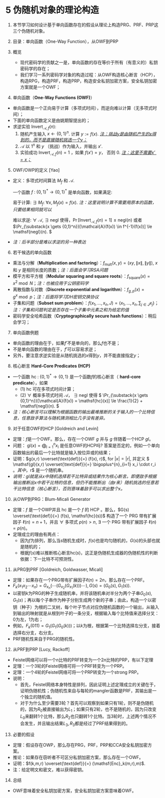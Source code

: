 # 5 伪随机对象的理论构造

1. 本节学习如何设计基于单向函数存在的假设从理论上构造PRG、PRF、PRP这三个伪随机对象。

2. 目录：单向函数（One-Way Function），从OWF到PRP

3. 概览
   - 现代密码学的贡献之一是，单向函数的存在等价于所有（有意义的）私钥密码学的存在；
   - 我们学习一系列密码学对象的构造过程：从OWF构造核心断言（HCP），构造RPG，构造PRF，构造PRP，构造安全私钥加密方案，安全私钥加密方案就是一个OWF；
   
4. 单向函数（**One-Way Functions (OWF)**）

  - 单向函数是一个正向易于计算（多项式时间），而逆向难以计算（无多项式时间）；
  - 下面的单向函数定义是由姚期智提出的；
  - 求逆实验 $\mathsf{Invert}_{\mathcal{A},f}(n)$:
    1. 随机产生输入 $x \gets \{0,1\}^n$. 计算 $y := f(x)$. <u>*注：挑战$y$是由随机产生的$x$得到的，而不是直接随机挑选一个$y$；*</u>
    2.  $\mathcal{A}$ 以 $1^n$ 和 $y$ （挑战）作为输入，并输出 $x'$.
    3. 实验成功 $\mathsf{Invert}_{\mathcal{A},f}(n) = 1$ ，如果 $f(x')=y$， 否则 0. <u>*注：这里不需要$x'= x$；*</u>

5. OWF/OWP的定义 [Yao]

  - 定义：多项式时间算法 $M_f$ 和 $\mathcal{A}$.

    一个函数 $f\;:\; \{0,1\}^* \to \{0,1\}^*$ 是单向函数，如果满足:

    易于计算: $\exists$ $M_f$: $\forall x, M_f(x) = f(x)$. *注：这里说明计算不需要用原本的函数，只要结果相同就可以*

    难以求逆: $\forall$ $\mathcal{A}$, $\exists\;\mathsf{negl}$ 使得，$\Pr[\mathsf{Invert}_{\mathcal{A},f}(n)=1] \le \mathsf{negl}(n)$ 或者 $\Pr_{\substack{x \gets \{0,1\}^n}}[\mathcal{A}(f(x)) \in f^{-1}(f(x))] \le \mathsf{negl}(n). $ 

  - *注：后半部分是难以求逆的另一种表达*

6. 若干候选的单向函数

  - 乘法与分解（**Multiplication and factoring**）：$f_{\mathsf{mult}}(x,y)=(xy,\|x\|,\|y\|)$, $x$ 和 $y$ 是相同长度的质数；*注：后面会学习RSA问题*
  - 模平方和平方根（**Modular squaring and square roots**）：$f_{\mathsf{square}}(x)=x^2\bmod N$；*注：也被应用于公钥密码学*
  - 离散指数与对数（**Discrete exponential and logarithm**）：$f_{g,p}(x)=g^x\bmod p$；*注：后面将学习DH密钥交换协议*
  - 子集和问题（**Subset sum problem**）：$f(x_1,\dotsc,x_n,J)=(x_1,\dotsc,x_n,\sum_{j \in J} x_j)$；*注：子集和问题判定是否存在一个子集中元素之和为给定的值*
  - 密码学安全哈希函数（**Cryptographically secure hash functions**）：稍后会学习；

7. 单向函数例题

  - 单向函数的理由在于，如果$f'$不是单向的，那么$f$也不是；
  - 不是单向函数的理由在于，$f'$可以容易求逆；
  - 另外，要注意求逆实验是从随机挑选的$x$得到$y$，并不能直接指定$y$；

8. 核心断言 **Hard-Core Predicates (HCP)**

  - 一个函数 $\mathsf{hc}\; : \; \{0,1\}^* \to \{0,1\}$ 是一个函数$f$的核心断言（ **hard-core predicate**），如果
    -  (1) $\mathsf{hc}$ 可在多项式时间计算；
    -  (2) $\forall$  概率多项式时间 $\mathcal{A}$， $\exists\; \mathsf{negl}$ 使得 $ \Pr_{\substack{x \gets \{0,1\}^n}}[\mathcal{A}(f(x)) = \mathsf{hc}(x)] \le \frac{1}{2} + \mathsf{negl}(n). $
  - *注：核心断言可以理解为根据函数的输出最难推断的关于输入的一个比特信息，任意敌手算法与随机猜测相比几乎没有差异。*

9. 对于任意OWF的HCP [Goldreich and Levin]

  - 定理：$f$是一个OWF。那么，存在一个OWF $g$ 并与 $g$ 伴随着一个HCP $gl$。
  - 问题： $\mathsf{gl}(x) = \bigoplus^{n}_{i=1} x_i$ 是任意OWF的HCP吗? 答案是否定的，例如一个单向函数输出的最后一个比特就是输入按位异或的结果；
  - 证明：$g(x,r) \overset{\text{def}}{=} (f(x), r)$, for $|x| = |r|$, 并定义 $ \mathsf{gl}(x,r) \overset{\text{def}}{=} \bigoplus^{n}_{i=1} x_i \cdot r_i $。 其中，$r$ 是一个随机串。
  - *说明：$\mathsf{gl}$就是从$x$中随机选择若干比特异或结果作为核心断言。即便敌手根据输出推断出$x$中若干比特的信息，但仍不能推断出（由$r$来）随机挑选的任意若干比特信息（核心断言），否则意味着敌手可以求出整个$x$。*

10. 从OWP到PRG：Blum-Micali Generator

  - 定理：$f$ 是一个OWP并且 $\mathsf{hc}$ 是一个 $f$ 的 HCP 。那么，$G(s) \overset{\text{def}}{=} (f(s), \mathsf{hc}(s))$ 构造了一个 PRG 带有扩展因子 $\ell(n) = n+1$，并且 $\forall$ 多项式 $p(n) > n$, $\exists$ 一个 PRG 带有扩展因子 $\ell(n) = p(n)$。
  - 定理成立的理由有两点：
    - 因为$f$为排列，那么当$s$随机生成时，$f(s)$也是均匀随机的，$G(s)$的头部也就是随机的；
    - 根据$f(s)$难以推断核心断言$\mathsf{hc}(s)$，这正是伪随机生成器的伪随机性的判断依据：下一比特不可预测性。

11. 从PRG到PRF [Goldreich, Goldwasser, Micali]

   - 定理：如果存在一个PRG带有扩展因子$\ell(n) = 2n$，那么存在一个PRF。
   - $F_k(x_1x_2\cdots x_n) = G_{x_n}(\cdots(G_{x_2}(G_{x_1}(k)))\cdots), G(s)=(G_0(s),G_1(s)).$
   - 以密钥$k$为PRG的种子生成随机串，并将该随机串对半分为两个子串$G_0(s),G_1(s)$；再以每个子串作为种子分别生成两个新的子串；由此，构造一个以密钥（种子）为根的二叉树，每个叶子节点对应伪随机函数的一个输出，从输入到输出的映射就是从根到叶子的一条分支，根据输入每个比特值来选择分叉：0为左，1为右；
   - 例如，$F_k(011) = G_1(G_1(G_0(k)))$；以$k$为根，根据第一个比特选择左分支，接着选择右分支，右分支。
   - PRF随机性来自于PRG的随机性。

12. 从PRF到PRP [Lucy, Rackoff]

   - Feistel网络可以将一个$n$比特的PRF转变为一个$2n$比特的PRP，有以下定理
   - 定理：一个3轮的Feistel网络可将一个PRF转变为一个PRP。
   - 定理：一个4轮的Feistel网络可将一个PRP转变为一个strong PRP。
   - 说明：
     - 首先，Feistel网络本身特性是排列，因此证明上述定理成立的关键在于，证明伪随机性；伪随机性来自与每轮的mangler函数是PRF，其输出是一个独立的随机值。
     - 对于为什么至少需要3轮？首先可以观察到如果只有1轮，则不是伪随机的，因为$R_0$被直接输出为$L_1$；如果只有2轮，也不是随机的，因为只改变$L_0$来翻转1个比特，那么$R_2$也只翻转1个比特。当3轮时，上述两个情况不会发生，并且输出结果$L_3, R_3$都是经过了PRF结果得到的。

13. 必要的假设

   - 定理：假设存在OWP，那么存在PRG，PRF，PRP和CCA安全私钥加密方案。
   - 推论：如果存在窃听者不可区分私钥加密方案，那么存在一个OWF。
   - 证明：$f(k,m,r) \overset{\text{def}}{=} (\mathsf{Enc}_k(m,r),m)$.
   - 注：给定明文和密文，难以获得密钥。

14. 总结

   - OWF意味着安全私钥加密方案，安全私钥加密方案意味着OWF。

